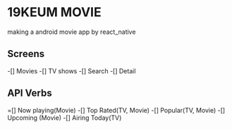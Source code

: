 # 19KEUM MOVIE

making a android movie app by 
react_native

## Screens

-[] Movies
-[] TV shows
-[] Search
-[] Detail

## API Verbs

=[] Now playing(Movie)
-[] Top Rated(TV, Movie)
-[] Popular(TV, Movie)
-[] Upcoming (Movie)
-[] Airing Today(TV)